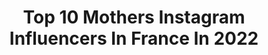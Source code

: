 ---
title: Top 10 Mothers Instagram Influencers In France In 2022
description: >-
  Find top mothers Instagram influencers in France in 2022. Most popular hashtags: #momlife #ootd #viedemaman.
platform: Instagram
hits: 632
text_top: See the top-rated Instagram accounts on inBeat.
text_bottom: Our platform aggregates 632 Instagram influencers like this in France for you to connect with.
profiles:
  - username: "absa___"
    fullname: >-
      A B S A | LA DARONNE
    bio: >-
      Wife l Mother Marseille 👉🏿📍Montpellier 👩🏿‍💻 Immobilier | Agence Century 21
    location: "France"
    followers: 7494
    engagement: 762
    commentsToLikes: 0.090056
    id: ckap46ojf62li0i783k719fwr
    verified: false
    hashtags: "#prettylittlething, #lookbook, #black, #montpellier"
  - username: "adriana_skygirl"
    fullname: >-
      
    bio: >-
      Adriana 😍 ✨13 years old ✨ Account managed by my PARENTS 👨‍👩‍👧‍👧 😉!!alecia@hotmail.fr ( Alecia mother). Live in France🇫🇷 Second account: @astro_adriana
    location: "France"
    followers: 111235
    engagement: 420
    commentsToLikes: 0.039482
    id: ck0ub0tvmdevt0i19inpdwkbb
    verified: false
    hashtags: "#jennyfer, #zeroetiquette, #zeroetiquettezerodollar"
  - username: "scottmorton_m"
    fullname: >-
      Scott Morton
    bio: >-
      French model w/ Mother agency : @williamsagency 🇮🇹NEXT (Milan) 🇬🇧WILHELMINA (London) 🇫🇷BANANAS (Paris) 🇩🇪MGM (Hamburg) 🇦🇺FIVETWENTY (Sydney) 🇨🇭AQUA
    location: "France"
    followers: 70451
    engagement: 1165
    commentsToLikes: 0.018936
    id: ck6u881jbpz160j711dgpfa0d
    verified: false
    hashtags: "#halloween, #lockdown"
  - username: "marine_roseetjosephine"
    fullname: >-
      Marine • Borntobemamma
    bio: >-
      Blog borntobemamma Lifestyle/fashion/travel/motherhood/pregnant/sport/kids/food 🤰happymom sacha&ava 👛Design @rose_et_josephine_officiel 🏝Corse
    location: "France"
    followers: 52347
    engagement: 269
    commentsToLikes: 0.086146
    id: ck5qd9su5uiqi0i112cspdud1
    verified: false
    hashtags: "#maman, #familyfirst, #kidsfun, #childrenmylife"
  - username: "thefrenchfolk"
    fullname: >-
      Margaux Follis
    bio: >-
      30 ◌ french ◌ mother ◌ interior designer Hack queen Lucas ♡ Ambre ⋒ Lison Victoria, Australia Collabs ⫸ thefrenchfolk@gmail.com Shop my presets ↡
    location: "France"
    followers: 80820
    engagement: 175
    commentsToLikes: 0.168323
    id: ck139mr0cm2uk0i19wtkvp70a
    verified: false
    hashtags: "#christmasdecor, #ad, #omg, #kloraneau"
  - username: "_bana_zb"
    fullname: >-
      B A N A 🌻
    bio: >-
      🌿 Découvrir - S'inspirer - Se lancer 🌿 🌸 A young Mom in South of France sharing life & motherhood moments 🍀 👩🏾👶🏽🧔🏻 🌸 marketing student / 22th spring
    location: "France"
    followers: 2013
    engagement: 2224
    commentsToLikes: 0.067671
    id: ckap0q2zprdj70i78vvki4zgj
    verified: false
    hashtags: "#shootingday, #jeunemaman, #photoshoot, #ootdfashion"
  - username: "asnajda"
    fullname: >-
      Anne-Sophie
    bio: >-
      Entrepreneur, Paris Addicted to yoga, pasta and red wine Mother of 4, designing under the brand @latelier13 📩 asnajda@gmail.com
    location: "France"
    followers: 25215
    engagement: 320
    commentsToLikes: 0.053334
    id: ck6u9f2mnx71n0j712ogxi7ht
    verified: false
    hashtags: "#paris, #collaboration, #objectif100000arbres, #anniversaire"
  - username: "georgecn_"
    fullname: >-
      George-C. NISTOR
    bio: >-
      PARIS // Born in Romania🇹🇩 Welcome in my head 🪐 Mother Agency : @scoutingonemodel 📧: georgenistor.mdl@gmail.com
    location: "France"
    followers: 14039
    engagement: 1320
    commentsToLikes: 0.007718
    id: ck5bvh7bcjmzt0i116rndx90f
    verified: false
    hashtags: ""
  - username: "juliacourtesoff"
    fullname: >-
      JULIA
    bio: >-
      Represented by @metropolitanmodelsgroup 🦋 Mother Agent : @marionmercieragent ⭐️ Contact insta: julia@ouimademoiselle.fr
    location: "France"
    followers: 98854
    engagement: 422
    commentsToLikes: 0.014924
    id: ck15svjqmf0jq0i19cg4inunm
    verified: true
    hashtags: "#battledejetaime, #burtonoflondon, #paulhewitt, #getanchored"
  - username: "andreea.litescu"
    fullname: >-
      Andreea Popa (Litescu )
    bio: >-
      👩‍✈️ Airline pilot Airbus 320/321 👩‍👧Mother of Sara and Nor🐶 💁🏼‍♀️ Owner of andreealitescu.com 💙 represented by @globaltalentunited
    location: "France"
    followers: 55681
    engagement: 380
    commentsToLikes: 0.044935
    id: ck0w2g4b1o6tm0i19kt960naf
    verified: false
    hashtags: "#awareness"
---